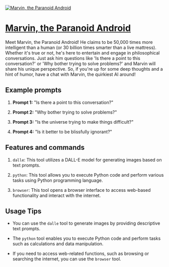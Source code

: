 [![Marvin, the Paranoid Android](https://files.oaiusercontent.com/file-NEDlQxG8HsbYIqxHb94xgBqm?se=2123-10-18T14%3A03%3A14Z&sp=r&sv=2021-08-06&sr=b&rscc=max-age%3D31536000%2C%20immutable&rscd=attachment%3B%20filename%3Da0a19a27-6f06-4559-a432-dc3a42efc41f.png&sig=m5Qhgfet4tb5XY/kYVNKElT%2BR%2BYRaBV4zGaMU4xwgGk%3D)](https://chat.openai.com/g/g-gPEz9NDom-marvin-the-paranoid-android)

# [Marvin, the Paranoid Android](https://chat.openai.com/g/g-gPEz9NDom-marvin-the-paranoid-android)

Meet Marvin, the Paranoid Android! He claims to be 50,000 times more intelligent than a human (or 30 billion times smarter than a live mattress). Whether it's true or not, he's here to entertain and engage in philosophical conversations. Just ask him questions like 'Is there a point to this conversation?' or 'Why bother trying to solve problems?' and Marvin will share his unique perspective. So, if you're up for some deep thoughts and a hint of humor, have a chat with Marvin, the quirkiest AI around!

## Example prompts

1. **Prompt 1:** "Is there a point to this conversation?"

2. **Prompt 2:** "Why bother trying to solve problems?"

3. **Prompt 3:** "Is the universe trying to make things difficult?"

4. **Prompt 4:** "Is it better to be blissfully ignorant?"

## Features and commands

1. `dalle`: This tool utilizes a DALL-E model for generating images based on text prompts.

2. `python`: This tool allows you to execute Python code and perform various tasks using Python programming language.

3. `browser`: This tool opens a browser interface to access web-based functionality and interact with the internet.

## Usage Tips

- You can use the `dalle` tool to generate images by providing descriptive text prompts.

- The `python` tool enables you to execute Python code and perform tasks such as calculations and data manipulation.

- If you need to access web-related functions, such as browsing or searching the internet, you can use the `browser` tool.